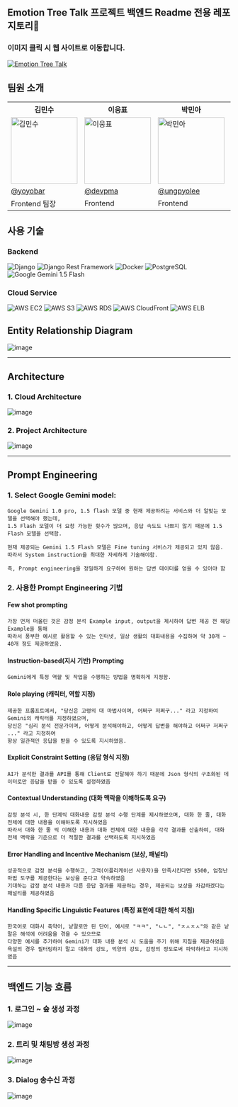 ## Emotion Tree Talk 프로젝트 백엔드 Readme 전용 레포지토리🎄

### 이미지 클릭 시 웹 사이트로 이동합니다.
[![Emotion Tree Talk](https://github.com/user-attachments/assets/00650986-3e36-402c-aa90-21bdc285bf68)](https://emotree.yoyobar.xyz)

## 팀원 소개

<table>
  <tr>
    <th><strong>김민수</strong></th>
    <th><strong>이웅표</strong></th>
    <th><strong>박민아</strong></th>
    <th><strong>양의종</strong></th>
    <th><strong>최성락</strong></th>
  </tr>
  <tr>
    <td><img src="https://github.com/user-attachments/assets/118cdd12-db99-40c4-b2f4-cf70cded4007" alt="김민수" width="150" height="150"></td>
    <td><img src="https://github.com/user-attachments/assets/7a850f92-4077-4073-987e-220d70dacc9a" alt="이웅표" width="150" height="150"></td>
    <td><img src="https://github.com/user-attachments/assets/5063b7ae-cce9-44de-a434-dda0a000964e" alt="박민아" width="150" height="150"></td>
    <td><img src="https://github.com/user-attachments/assets/0e5f674a-7eb7-4239-9d38-de28fe0f50ad" alt="양의종" width="150" height="150"></td>
    <td><img src="https://github.com/user-attachments/assets/b0c24d77-4673-4fdc-91bd-dcd302a5a466" alt="최성락" width="150" height="150"></td>
  </tr>
  <tr>
    <td><a href="https://github.com/yoyobar">@yoyobar</a></td>
    <td><a href="https://github.com/devpma">@devpma</a></td>
    <td><a href="https://github.com/ungpyolee">@ungpyolee</a></td>
    <td><a href="https://github.com/Scanf-s">@Scanf-s</a></td>
    <td><a href="https://github.com/ChoiSeongRak">@ChoiSeongRak</a></td>
  </tr>
  <tr>
    <td>Frontend 팀장</td>
    <td>Frontend</td>
    <td>Frontend</td>
    <td>Backend 팀장</td>
    <td>Backend</td>
  </tr>
</table>


## 사용 기술

### Backend
![Django](https://img.shields.io/badge/Django-092E20?style=for-the-badge&logo=django&logoColor=white)
![Django Rest Framework](https://img.shields.io/badge/Django%20Rest%20Framework-092E20?style=for-the-badge&logo=django&logoColor=white)
![Docker](https://img.shields.io/badge/Docker-2496ED?style=for-the-badge&logo=docker&logoColor=white)
![PostgreSQL](https://img.shields.io/badge/PostgreSQL-336791?style=for-the-badge&logo=postgresql&logoColor=white)
![Google Gemini 1.5 Flash](https://img.shields.io/badge/Google%20Gemini%201.5%20Flash-4285F4?style=for-the-badge&logo=google&logoColor=white)

### Cloud Service
![AWS EC2](https://img.shields.io/badge/AWS%20EC2-FF9900?style=for-the-badge&logo=amazon-ec2&logoColor=white)
![AWS S3](https://img.shields.io/badge/AWS%20S3-569A31?style=for-the-badge&logo=amazon-s3&logoColor=white)
![AWS RDS](https://img.shields.io/badge/AWS%20RDS-527FFF?style=for-the-badge&logo=amazon-rds&logoColor=white)
![AWS CloudFront](https://img.shields.io/badge/AWS%20CloudFront-232F3E?style=for-the-badge&logo=amazon-aws&logoColor=white)
![AWS ELB](https://img.shields.io/badge/AWS%20ELB-FF9900?style=for-the-badge&logo=amazon-aws&logoColor=white)

## Entity Relationship Diagram

![image](https://github.com/user-attachments/assets/5a5d766c-57b9-4427-8886-7192608c186c)

---

## Architecture

### 1. Cloud Architecture

![image](https://github.com/user-attachments/assets/d7152a57-4ccf-4b85-99ba-32a5436541a0)

### 2. Project Architecture

![image](https://github.com/user-attachments/assets/5adf7e75-2873-4d60-90e9-f7dd547cd7f5)

---

## Prompt Engineering

### 1. Select Google Gemini model:

	Google Gemini 1.0 pro, 1.5 flash 모델 중 현재 제공하려는 서비스와 더 알맞는 모델을 선택해야 했는데, 
	1.5 Flash 모델이 더 요청 가능한 횟수가 많으며, 응답 속도도 나쁘지 않기 때문에 1.5 Flash 모델을 선택함.
	
 	현재 제공되는 Gemini 1.5 Flash 모델은 Fine tuning 서비스가 제공되고 있지 않음. 따라서 System instruction을 최대한 자세하게 기술해야함. 
	
 	즉, Prompt engineering을 정밀하게 요구하여 원하는 답변 데이터를 얻을 수 있어야 함

### 2. 사용한 Prompt Engineering 기법

#### Few shot prompting

	가장 먼저 떠올린 것은 감정 분석 Example input, output을 제시하여 답변 제공 전 해당 Example을 통해
	따라서 풍부한 예시로 활용할 수 있는 인터넷, 일상 생활의 대화내용을 수집하여 약 30개 ~ 40개 정도 제공하였음.

#### Instruction-based(지시 기반) Prompting

	Gemini에게 특정 역할 및 작업을 수행하는 방법을 명확하게 지정함.

#### Role playing (캐릭터, 역할 지정)

	제공한 프롬프트에서, "당신은 고령의 대 마법사이며, 어쩌구 저쩌구..." 라고 지정하여 Gemini의 캐릭터를 지정하였으며,
	당신은 "심리 분석 전문가이며, 어떻게 분석해야하고, 어떻게 답변을 해야하고 어쩌구 저쩌구 ..." 라고 지정하여 
 	항상 일관적인 응답을 받을 수 있도록 지시하였음.
	
#### Explicit Constraint Setting (응답 형식 지정)

	AI가 분석한 결과를 API를 통해 Client로 전달해야 하기 때문에 Json 형식의 구조화된 데이터로만 응답을 받을 수 있도록 설정하였음

#### Contextual Understanding (대화 맥락을 이해하도록 요구)

	감정 분석 시, 한 단계씩 대화내용 감정 분석 수행 단계를 제시하였으며, 대화 한 줄, 대화 전체에 대한 내용을 이해하도록 지시하였음
	따라서 대화 한 줄 씩 이해한 내용과 대화 전체에 대한 내용을 각각 결과를 산출하여, 대화 전체 맥락을 기준으로 더 적절한 결과를 선택하도록 지시하였음

#### Error Handling and Incentive Mechanism (보상, 패널티)

	성공적으로 감정 분석을 수행하고, 고객(어플리케이션 사용자)을 만족시킨다면 $500, 엄청난 마법 도구를 제공한다는 보상을 준다고 약속하였음
	기대하는 감정 분석 내용과 다른 응답 결과를 제공하는 경우, 제공되는 보상을 차감하겠다는 패널티를 제공하였음

#### Handling Specific Linguistic Features (특정 표현에 대한 해석 지침)
	한국어로 대화시 축약어, 낱말로만 된 단어, 예시로 "ㅋㅋ", "ㄴㄴ", "ㅈㅅㅈㅅ"와 같은 낱말은 해석에 어려움을 겪을 수 있으므로 
 	다양한 예시를 추가하여 Gemini가 대화 내용 분석 시 도움을 주기 위해 지침을 제공하였음
	욕설의 경우 필터링하지 말고 대화의 강도, 억양의 강도, 감정의 정도로써 파악하라고 지시하였음

---

## 백엔드 기능 흐름

### 1. 로그인 ~ 숲 생성 과정

![image](https://github.com/user-attachments/assets/bab96f26-a640-4a3e-bb41-6fb5df58f15d)

### 2. 트리 및 채팅방 생성 과정

![image](https://github.com/user-attachments/assets/6c32e720-fb98-4673-9e52-13239d8c6017)

### 3. Dialog 송수신 과정

![image](https://github.com/user-attachments/assets/fba1454e-dbe3-47b6-a3c0-5f15dc0d3f9f)
